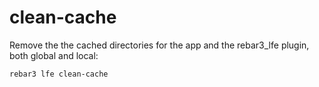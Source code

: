# clean-cache

Remove the the cached directories for the app and the rebar3_lfe plugin, both
global and local:

```shell
rebar3 lfe clean-cache
```

